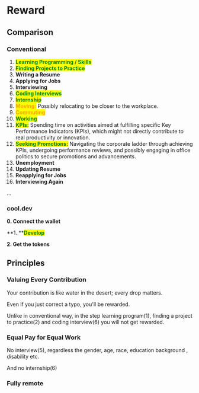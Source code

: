 # Reward

##

## Comparison

### Conventional

1. <mark style="color:green;">**Learning Programming / Skills**</mark>
2. <mark style="color:green;">**Finding Projects to Practice**</mark>
3. **Writing a Resume**
4. **Applying for Jobs**
5. **Interviewing**
6. <mark style="color:green;">**Coding Interviews**</mark>
7. <mark style="color:green;">**Internship**</mark>
8. <mark style="color:orange;">**Moving:**</mark> Possibly relocating to be closer to the workplace.
9. <mark style="color:orange;">**Commuting**</mark>
10. <mark style="color:green;">**Working**</mark>
11. <mark style="color:green;">**KPIs:**</mark> <mark style="color:green;"></mark> Spending time on activities aimed at fulfilling specific Key Performance Indicators (KPIs), which might not directly contribute to real productivity or innovation.
12. <mark style="color:green;">**Seeking Promotions:**</mark>  Navigating the corporate ladder through achieving KPIs, undergoing performance reviews, and possibly engaging in office politics to secure promotions and advancements.
13. **Unemployment**
14. **Updating Resume**
15. **Reapplying for Jobs**
16. **Interviewing Again**

&#x20;  ...

### cool.dev

**0. Connect the wallet**

**1. **<mark style="color:green;">**Develop**</mark>

**2. Get the tokens**

## Principles

### Valuing Every Contribution

Your contribution is like water in the desert; every drop matters.&#x20;

Even if you just correct a typo, you'll be rewarded.

Unlike in conventional way, in the step learning program(1), finding a project to practice(2) and coding interview(6) you will not get rewarded.

### Equal Pay for Equal Work

No interview(5), regardless the gender, age, race, education background , disability etc.

And no internship(6)

### Fully remote

